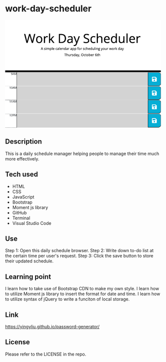 # work-day-scheduler

![work-day-schedule](./homepage.png)

## Description
This is a daily schedule manager helping people to manage their time much more effectively.

## Tech used
- HTML
- CSS
- JavaScript
- Bootstrap
- Moment js library
- GitHub
- Terminal
- Visual Studio Code

## Use
Step 1: Open this daily schedule browser.
Step 2: Write down to-do list at the certain time per user's request.
Step 3: Click the save button to store their updated schedule.

## Learning point
I learn how to take use of Bootstrap CDN to make my own style. 
I learn how to utilize Moment js library to insert the format for date and time.
I learn how to utilize syntax of jQuery to write a funciton of local storage.

## Link
https://yingyliu.github.io/password-generator/

## License
Please refer to the LICENSE in the repo.